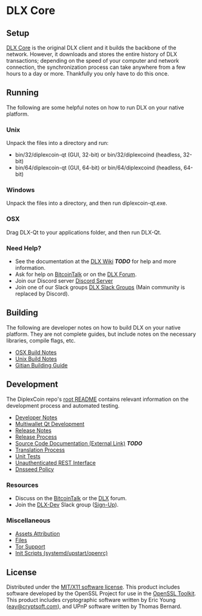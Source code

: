 DLX Core
=====================

Setup
---------------------
[DLX Core](http://diplex.network/wallet) is the original DLX client and it builds the backbone of the network. However, it downloads and stores the entire history of DLX transactions; depending on the speed of your computer and network connection, the synchronization process can take anywhere from a few hours to a day or more. Thankfully you only have to do this once.

Running
---------------------
The following are some helpful notes on how to run DLX on your native platform.

### Unix

Unpack the files into a directory and run:

- bin/32/diplexcoin-qt (GUI, 32-bit) or bin/32/diplexcoind (headless, 32-bit)
- bin/64/diplexcoin-qt (GUI, 64-bit) or bin/64/diplexcoind (headless, 64-bit)

### Windows

Unpack the files into a directory, and then run diplexcoin-qt.exe.

### OSX

Drag DLX-Qt to your applications folder, and then run DLX-Qt.

### Need Help?

* See the documentation at the [DLX Wiki](https://en.bitcoin.it/wiki/Main_Page) ***TODO***
for help and more information.
* Ask for help on [BitcoinTalk](https://bitcointalk.org/index.php?topic=1262920.0) or on the [DLX Forum](http://forum.diplex.network/).
* Join our Discord server [Discord Server](https://discord.diplex.network)
* Join one of our Slack groups [DLX Slack Groups](https://diplex.network/slack-logins/) (Main community is replaced by Discord).

Building
---------------------
The following are developer notes on how to build DLX on your native platform. They are not complete guides, but include notes on the necessary libraries, compile flags, etc.

- [OSX Build Notes](build-osx.md)
- [Unix Build Notes](build-unix.md)
- [Gitian Building Guide](gitian-building.md)

Development
---------------------
The DiplexCoin repo's [root README](https://github.com/smartinsider/diplexcoin/blob/master/README.md) contains relevant information on the development process and automated testing.

- [Developer Notes](developer-notes.md)
- [Multiwallet Qt Development](multiwallet-qt.md)
- [Release Notes](release-notes.md)
- [Release Process](release-process.md)
- [Source Code Documentation (External Link)](https://dev.visucore.com/bitcoin/doxygen/) ***TODO***
- [Translation Process](translation_process.md)
- [Unit Tests](unit-tests.md)
- [Unauthenticated REST Interface](REST-interface.md)
- [Dnsseed Policy](dnsseed-policy.md)

### Resources

* Discuss on the [BitcoinTalk](https://bitcointalk.org/index.php?topic=1262920.0) or the [DLX](http://forum.diplex.network/) forum.
* Join the [DLX-Dev](https://diplexcoin-dev.slack.com/) Slack group ([Sign-Up](https://diplexcoin-dev.herokuapp.com/)).

### Miscellaneous
- [Assets Attribution](assets-attribution.md)
- [Files](files.md)
- [Tor Support](tor.md)
- [Init Scripts (systemd/upstart/openrc)](init.md)

License
---------------------
Distributed under the [MIT/X11 software license](http://www.opensource.org/licenses/mit-license.php).
This product includes software developed by the OpenSSL Project for use in the [OpenSSL Toolkit](https://www.openssl.org/). This product includes
cryptographic software written by Eric Young ([eay@cryptsoft.com](mailto:eay@cryptsoft.com)), and UPnP software written by Thomas Bernard.
